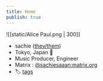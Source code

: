 ```yaml
---
title: Home
publish: true
---
```


![[static/Alice Paul.png | 300]]


- sachie ([they/them](https://en.wikipedia.org/wiki/Singular_they))
- Tokyo, Japan 🗾
- Music Producer, Engineer
- Matrix : [@sachiesaaan:matrix.org](https://matrix.to/#/@sachiesaaan:matrix.org)
- 🏷️ [tags](/tags)




